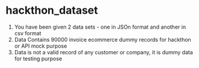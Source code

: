 # hackthon_dataset

1. You have been given 2 data sets - one in JSOn format and another in csv format
2. Data Contains 90000 invoice ecommerce dummy records for hackthon or API mock purpose
3. Data is not a valid record of any customer or company, it is dummy data for testing purpose
